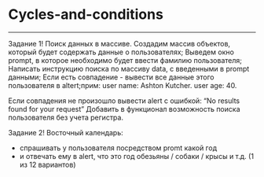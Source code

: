 # Cycles-and-conditions
---
Задание 1! Поиск данных в массиве.
Создадим массив объектов, который будет содержать данные о пользователях;
Выведем окно prompt, в которое необходимо будет ввести фамилию пользователя;
Написать инструкцию поиска по массиву data, с введенными в prompt данными;
Если есть совпадение - вывести все данные этого пользователя в altert;прим:
user name: Ashton Kutcher.
user age: 40.

Если совпадения не произошло вывести alert с ошибкой: 
“No results found for your request”
Добавить в функционал возможность поиска пользователя без учета регистра.

Задание 2!
Восточный календарь:
- спрашивать у пользователя посредством promt какой год
- и отвечать ему в alert, что это год обезьяны / собаки / крысы и т.д. (1 из 12 вариантов)
